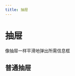```yaml
---
title: 抽屉
---
```

<script setup>
import SimpleDrawer from './001/001.vue'
</script>

# 抽屉
像抽屉一样平滑地弹出所需信息框

## 普通抽屉
<SimpleDrawer/>

<!--@include: /001/001.md-->
